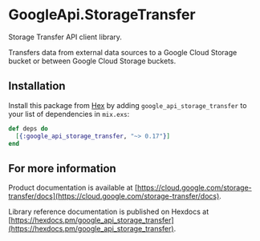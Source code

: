 # GoogleApi.StorageTransfer

Storage Transfer API client library.

Transfers data from external data sources to a Google Cloud Storage bucket or between Google Cloud Storage buckets.

## Installation

Install this package from [Hex](https://hex.pm) by adding
`google_api_storage_transfer` to your list of dependencies in `mix.exs`:

```elixir
def deps do
  [{:google_api_storage_transfer, "~> 0.17"}]
end
```

## For more information

Product documentation is available at [https://cloud.google.com/storage-transfer/docs](https://cloud.google.com/storage-transfer/docs).

Library reference documentation is published on Hexdocs at
[https://hexdocs.pm/google_api_storage_transfer](https://hexdocs.pm/google_api_storage_transfer).
